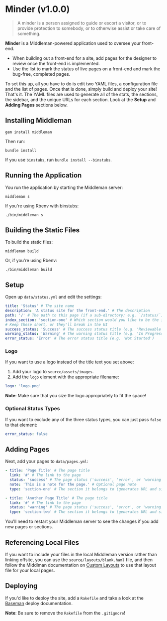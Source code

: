 Minder (v1.0.0)
===============

> A minder is a person assigned to guide or escort a visitor, or to provide
> protection to somebody, or to otherwise assist or take care of something.

**Minder** is a Middleman-powered application used to oversee your front-end.

- When building out a front-end for a site, add pages for the designer to review once the front-end is implemented.
- Use the list to mark the status of live pages on a front-end and mark the bug-free, completed pages.

To set this up, all you have to do is edit two YAML files, a configuration file and the list of pages. Once that is done, simply build and deploy your site! That's it. The YAML files are used to generate all of the stats, the sections, the sidebar, and the unique URLs for each section. Look at the **Setup** and **Adding Pages** sections below.

Installing Middleman
--------------------

```shell
gem install middleman
```

Then run:

```shell
bundle install
```

If you use `binstubs`, run `bundle install --binstubs`.

Running the Application
-----------------------

You run the application by starting the Middleman server:

```shell
middleman s
```

If you're using Rbenv with binstubs:

```shell
./bin/middleman s
```

Building the Static Files
-------------------------

To build the static files:

```shell
middleman build
```

Or, if you're using Rbenv:

```shell
./bin/middleman build
```

Setup
-----

Open up `data/status.yml` and edit the settings:

```yaml
title: 'Status' # The site name
description: 'A status site for the front-end.' # The description
path: '/' # The path to this page (if a sub-directory; e.g. `/status/`)
index_section: 'section-one' # Which section would you like to be the index
# Keep these short, or they'll break in the UI
success_status: 'Success' # The success status title (e.g. 'Reviewable')
warning_status: 'Warning' # The warning status title (e.g. 'In Progress')
error_status: 'Error' # The error status title (e.g. 'Not Started')
```

### Logo

If you want to use a logo instead of the title text you set above:

1. Add your logo to `source/assets/images`.
2. Add the `logo` element with the appropriate filename:

```yaml
logo: 'logo.png'
```

**Note**: Make sure that you size the logo appropriately to fit the space!

### Optional Status Types

If you want to exclude any of the three status types, you can just pass `false` to that element:

```yaml
error_status: false
```

Adding Pages
------------

Next, add your pages to `data/pages.yml`:

```yaml
- title: 'Page Title' # The page title
  link: '#' # The link to the page
  status: 'success' # The page status ('success', 'error', or 'warning')
  note: 'This is a note for the page.' # Optional page note
  type: 'section-one' # The section it belongs to (generates URL and sidebar item)

- title: 'Another Page Title' # The page title
  link: '#' # The link to the page
  status: 'warning' # The page status ('success', 'error', or 'warning')
  type: 'section-two' # The section it belongs to (generates URL and sidebar item)
```

You'll need to restart your Middleman server to see the changes if you add new pages or sections.

Referencing Local Files
-----------------------

If you want to include your files in the local Middleman version rather than linking offsite, you can use the `source/layouts/blank.haml` file, and then follow the Middlman documentation on [Custom Layouts](http://middlemanapp.com/basics/templates/) to use that layout file for your local pages. 

Deploying
---------

If you'd like to deploy the site, add a `Rakefile` and take a look at the [Baseman](https://github.com/drewbarontini/baseman#deploying) deploy documentation.

**Note**: Be sure to remove the `Rakefile` from the `.gitignore`!
